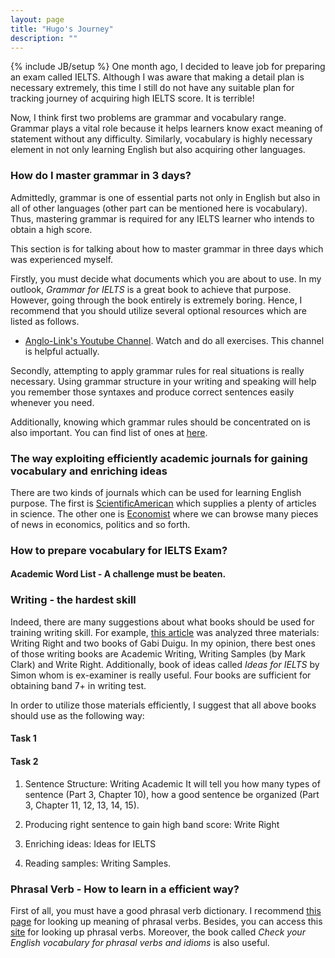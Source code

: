 ```yaml
---
layout: page
title: "Hugo's Journey"
description: ""
---
```

{% include JB/setup %}
One month ago, I decided to leave job for preparing an exam called IELTS. Although I was aware that making a detail plan is necessary extremely, this time I still do not have any suitable plan for tracking journey of acquiring high IELTS score. It is terrible! 

Now, I think first two problems are grammar and vocabulary range. Grammar plays a vital role because it helps learners know exact meaning of statement without any difficulty. Similarly, vocabulary is highly necessary element in not only learning English but also acquiring other languages. 




### How do I master grammar in 3 days?
Admittedly, grammar is one of essential parts not only in English but also in all of other languages (other part can be mentioned here is vocabulary). Thus, mastering grammar is required for any IELTS learner who intends to obtain a high score.

This section is for talking about how to master grammar in three days which was experienced myself.

Firstly, you must decide what documents which you are about to use. In my outlook, _Grammar for IELTS_ is a great book to achieve that purpose. However, going through the book entirely is extremely boring. Hence, I recommend that you should utilize several optional resources which are listed as follows. 

- [Anglo-Link's Youtube Channel](http://www.youtube.com/user/MinooAngloLink?feature=watch). Watch and do all exercises. This channel is helpful actually.

Secondly, attempting to apply grammar rules for real situations is really necessary. Using grammar structure in your writing and speaking will help you remember those syntaxes and  produce correct sentences easily whenever you need.

Additionally, knowing which grammar rules should be concentrated on is also important. You can find list of ones at [here](http://hugo53.github.io/pages/ielts/index.html).

### The way exploiting efficiently academic journals for gaining vocabulary and enriching ideas
There are two kinds of journals which can be used for learning English purpose. The first is [ScientificAmerican](http://www.scientificamerican.com/) which supplies a plenty of articles in science. The other one is [Economist](http://www.economist.com/) where we can browse many pieces of news in economics, politics and so forth.

### How to prepare vocabulary for IELTS Exam?

#### Academic Word List - A challenge must be beaten.




### Writing - the hardest skill
Indeed, there are many suggestions about what books should be used for training writing skill. For example, [this article](http://ieltsvietnam.net/sach-ielts-writing-khuyen-dung/) was analyzed three materials: Writing Right and two books of Gabi Duigu.
In my opinion, there best ones of those writing books are Academic Writing, Writing Samples (by Mark Clark) and Write Right. Additionally, book of ideas called _Ideas for IELTS_ by Simon whom is ex-examiner is really useful. Four books are sufficient for obtaining band 7+ in writing test.

In order to utilize those materials efficiently, I suggest that all above books should use as the following way:

#### Task 1



#### Task 2
1. Sentence Structure: Writing Academic
It will tell you how many types of sentence (Part 3, Chapter 10), how a good sentence be organized (Part 3, Chapter 11, 12, 13, 14, 15).

2. Producing right sentence to gain high band score: Write Right
3. Enriching ideas: Ideas for IELTS
4. Reading samples: Writing Samples.

### Phrasal Verb - How to learn in a efficient way?
First of all, you must have a good phrasal verb dictionary. I recommend [this page](http://www.usingenglish.com/reference/phrasal-verbs/) for looking up meaning of phrasal verbs. Besides, you can access this [site](http://www.eslcafe.com/pv/) for looking up phrasal verbs.
Moreover, the book called _Check your English vocabulary for phrasal verbs and idioms_ is also useful. 



